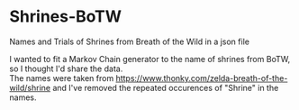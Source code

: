 # Shrines-BoTW
Names and Trials of Shrines from Breath of the Wild in a json file


I wanted to fit a Markov Chain generator to the name of shrines from BoTW, so I thought I'd share the data.  
The names were taken from https://www.thonky.com/zelda-breath-of-the-wild/shrine and I've removed the repeated occurences of "Shrine" in the names. 
